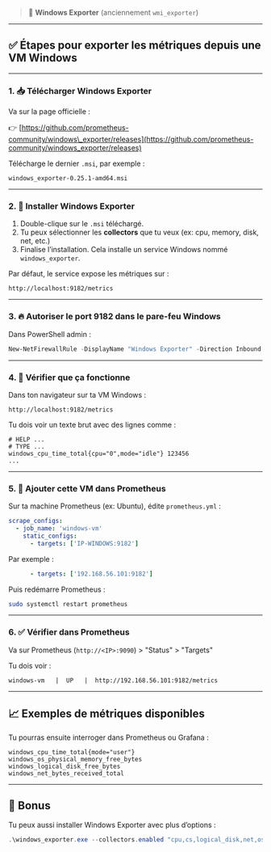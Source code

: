 > 🧩 **Windows Exporter** (anciennement `wmi_exporter`)

---

## ✅ Étapes pour exporter les métriques depuis une VM Windows

---

### 1. 📥 Télécharger Windows Exporter

Va sur la page officielle :

👉 [https://github.com/prometheus-community/windows\_exporter/releases](https://github.com/prometheus-community/windows_exporter/releases)

Télécharge le dernier `.msi`, par exemple :

```
windows_exporter-0.25.1-amd64.msi
```

---

### 2. 💾 Installer Windows Exporter

1. Double-clique sur le `.msi` téléchargé.
2. Tu peux sélectionner les **collectors** que tu veux (ex: cpu, memory, disk, net, etc.)
3. Finalise l’installation.
   Cela installe un service Windows nommé `windows_exporter`.

Par défaut, le service expose les métriques sur :

```
http://localhost:9182/metrics
```

---

### 3. 🔥 Autoriser le port 9182 dans le pare-feu Windows

Dans PowerShell admin :

```powershell
New-NetFirewallRule -DisplayName "Windows Exporter" -Direction Inbound -Protocol TCP -LocalPort 9182 -Action Allow
```

---

### 4. 🧠 Vérifier que ça fonctionne

Dans ton navigateur sur ta VM Windows :

```
http://localhost:9182/metrics
```

Tu dois voir un texte brut avec des lignes comme :

```
# HELP ...
# TYPE ...
windows_cpu_time_total{cpu="0",mode="idle"} 123456
...
```

---

### 5. 📡 Ajouter cette VM dans Prometheus

Sur ta machine Prometheus (ex: Ubuntu), édite `prometheus.yml` :

```yaml
scrape_configs:
  - job_name: 'windows-vm'
    static_configs:
      - targets: ['IP-WINDOWS:9182']
```

Par exemple :

```yaml
      - targets: ['192.168.56.101:9182']
```

Puis redémarre Prometheus :

```bash
sudo systemctl restart prometheus
```

---

### 6. ✅ Vérifier dans Prometheus

Va sur Prometheus (`http://<IP>:9090`) > "Status" > "Targets"

Tu dois voir :

```
windows-vm   |  UP   |  http://192.168.56.101:9182/metrics
```

---

## 📈 Exemples de métriques disponibles

Tu pourras ensuite interroger dans Prometheus ou Grafana :

```promql
windows_cpu_time_total{mode="user"}
windows_os_physical_memory_free_bytes
windows_logical_disk_free_bytes
windows_net_bytes_received_total
```

---

## 🎁 Bonus

Tu peux aussi installer Windows Exporter avec plus d’options :

```powershell
.\windows_exporter.exe --collectors.enabled "cpu,cs,logical_disk,net,os,system"
```


